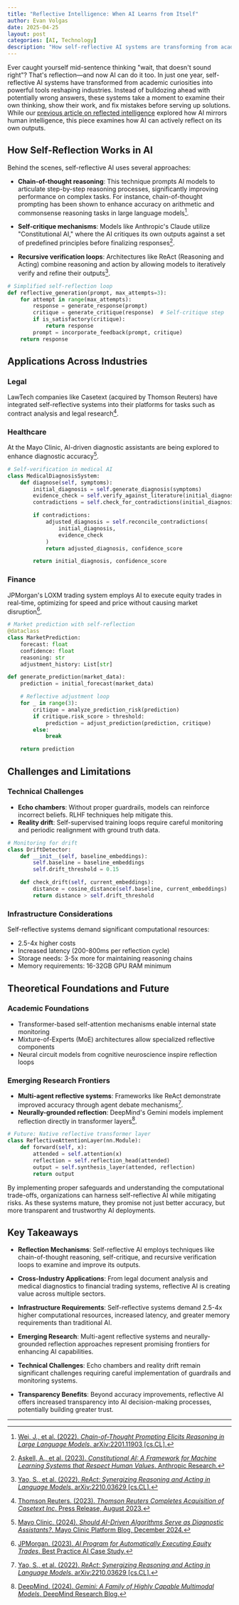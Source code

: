 ```yaml
---
title: "Reflective Intelligence: When AI Learns from Itself"
author: Evan Volgas
date: 2025-04-25
layout: post
categories: [AI, Technology]
description: "How self-reflective AI systems are transforming from academic curiosities into powerful tools that can examine their own thinking, show their work, and fix mistakes before providing solutions."
---
```


Ever caught yourself mid-sentence thinking "wait, that doesn't sound right"? That's reflection—and now AI can do it too. In just one year, self-reflective AI systems have transformed from academic curiosities into powerful tools reshaping industries. Instead of bulldozing ahead with potentially wrong answers, these systems take a moment to examine their own thinking, show their work, and fix mistakes before serving up solutions. While our [previous article on reflected intelligence](/2025/04/23/reflected-intelligence-when-ai-holds-up-the-mirror/) explored how AI mirrors human intelligence, this piece examines how AI can actively reflect on its own outputs.

## How Self-Reflection Works in AI

Behind the scenes, self-reflective AI uses several approaches:

- **Chain-of-thought reasoning**: This technique prompts AI models to articulate step-by-step reasoning processes, significantly improving performance on complex tasks. For instance, chain-of-thought prompting has been shown to enhance accuracy on arithmetic and commonsense reasoning tasks in large language models[^1].

- **Self-critique mechanisms**: Models like Anthropic's Claude utilize "Constitutional AI," where the AI critiques its own outputs against a set of predefined principles before finalizing responses[^2].

- **Recursive verification loops**: Architectures like ReAct (Reasoning and Acting) combine reasoning and action by allowing models to iteratively verify and refine their outputs[^3].

```python
# Simplified self-reflection loop
def reflective_generation(prompt, max_attempts=3):
    for attempt in range(max_attempts):
        response = generate_response(prompt)
        critique = generate_critique(response)  # Self-critique step
        if is_satisfactory(critique):
            return response
        prompt = incorporate_feedback(prompt, critique)
    return response
```

## Applications Across Industries

### Legal

LawTech companies like Casetext (acquired by Thomson Reuters) have integrated self-reflective systems into their platforms for tasks such as contract analysis and legal research[^4].

### Healthcare

At the Mayo Clinic, AI-driven diagnostic assistants are being explored to enhance diagnostic accuracy[^5].

```python
# Self-verification in medical AI
class MedicalDiagnosisSystem:
    def diagnose(self, symptoms):
        initial_diagnosis = self.generate_diagnosis(symptoms)
        evidence_check = self.verify_against_literature(initial_diagnosis)
        contradictions = self.check_for_contradictions(initial_diagnosis)

        if contradictions:
            adjusted_diagnosis = self.reconcile_contradictions(
                initial_diagnosis,
                evidence_check
            )
            return adjusted_diagnosis, confidence_score

        return initial_diagnosis, confidence_score
```

### Finance

JPMorgan's LOXM trading system employs AI to execute equity trades in real-time, optimizing for speed and price without causing market disruption[^6].

```python
# Market prediction with self-reflection
@dataclass
class MarketPrediction:
    forecast: float
    confidence: float
    reasoning: str
    adjustment_history: List[str]

def generate_prediction(market_data):
    prediction = initial_forecast(market_data)

    # Reflective adjustment loop
    for _ in range(3):
        critique = analyze_prediction_risk(prediction)
        if critique.risk_score > threshold:
            prediction = adjust_prediction(prediction, critique)
        else:
            break

    return prediction
```

## Challenges and Limitations

### Technical Challenges

- **Echo chambers**: Without proper guardrails, models can reinforce incorrect beliefs. RLHF techniques help mitigate this.
- **Reality drift**: Self-supervised training loops require careful monitoring and periodic realignment with ground truth data.

```python
# Monitoring for drift
class DriftDetector:
    def __init__(self, baseline_embeddings):
        self.baseline = baseline_embeddings
        self.drift_threshold = 0.15

    def check_drift(self, current_embeddings):
        distance = cosine_distance(self.baseline, current_embeddings)
        return distance > self.drift_threshold
```

### Infrastructure Considerations

Self-reflective systems demand significant computational resources:
- 2.5-4x higher costs
- Increased latency (200-800ms per reflection cycle)
- Storage needs: 3-5x more for maintaining reasoning chains
- Memory requirements: 16-32GB GPU RAM minimum

## Theoretical Foundations and Future

### Academic Foundations

- Transformer-based self-attention mechanisms enable internal state monitoring
- Mixture-of-Experts (MoE) architectures allow specialized reflective components
- Neural circuit models from cognitive neuroscience inspire reflection loops

### Emerging Research Frontiers

- **Multi-agent reflective systems**: Frameworks like ReAct demonstrate improved accuracy through agent debate mechanisms[^3].
- **Neurally-grounded reflection**: DeepMind's Gemini models implement reflection directly in transformer layers[^7].

```python
# Future: Native reflective transformer layer
class ReflectiveAttentionLayer(nn.Module):
    def forward(self, x):
        attended = self.attention(x)
        reflection = self.reflection_head(attended)
        output = self.synthesis_layer(attended, reflection)
        return output
```

By implementing proper safeguards and understanding the computational trade-offs, organizations can harness self-reflective AI while mitigating risks. As these systems mature, they promise not just better accuracy, but more transparent and trustworthy AI deployments.

## Key Takeaways

- **Reflection Mechanisms**: Self-reflective AI employs techniques like chain-of-thought reasoning, self-critique, and recursive verification loops to examine and improve its outputs.

- **Cross-Industry Applications**: From legal document analysis and medical diagnostics to financial trading systems, reflective AI is creating value across multiple sectors.

- **Infrastructure Requirements**: Self-reflective systems demand 2.5-4x higher computational resources, increased latency, and greater memory requirements than traditional AI.

- **Emerging Research**: Multi-agent reflective systems and neurally-grounded reflection approaches represent promising frontiers for enhancing AI capabilities.

- **Technical Challenges**: Echo chambers and reality drift remain significant challenges requiring careful implementation of guardrails and monitoring systems.

- **Transparency Benefits**: Beyond accuracy improvements, reflective AI offers increased transparency into AI decision-making processes, potentially building greater trust.

---

[^1]: [Wei, J., et al. (2022). *Chain-of-Thought Prompting Elicits Reasoning in Large Language Models*. arXiv:2201.11903 [cs.CL].](https://arxiv.org/abs/2201.11903)

[^2]: [Askell, A., et al. (2023). *Constitutional AI: A Framework for Machine Learning Systems that Respect Human Values*. Anthropic Research.](https://www.anthropic.com/research/constitutional-ai-harmlessness-from-ai-feedback)

[^3]: [Yao, S., et al. (2022). *ReAct: Synergizing Reasoning and Acting in Language Models*. arXiv:2210.03629 [cs.CL].](https://arxiv.org/abs/2210.03629)

[^4]: [Thomson Reuters. (2023). *Thomson Reuters Completes Acquisition of Casetext Inc*. Press Release, August 2023.](https://www.thomsonreuters.com/en/press-releases/2023/august/thomson-reuters-completes-acquisition-of-casetext-inc.html)

[^5]: [Mayo Clinic. (2024). *Should AI-Driven Algorithms Serve as Diagnostic Assistants?*. Mayo Clinic Platform Blog, December 2024.](https://www.mayoclinicplatform.org/2024/12/11/should-ai-driven-algorithms-serve-as-diagnostic-assistants/)

[^6]: [JPMorgan. (2023). *AI Program for Automatically Executing Equity Trades*. Best Practice AI Case Study.](https://www.bestpractice.ai/ai-case-study-best-practice/jpmorgan%27s_new_ai_program_for_automatically_executing_equity_trades_in_real-time_out-performed_current_manual_and_automated_methods_in_trial)

[^7]: [DeepMind. (2024). *Gemini: A Family of Highly Capable Multimodal Models*. DeepMind Research Blog.](https://en.wikipedia.org/wiki/Gemini_(language_model))
